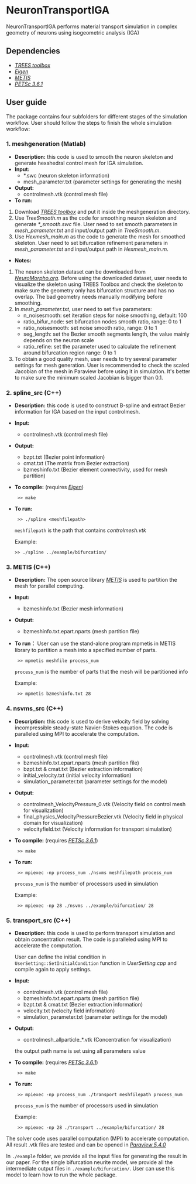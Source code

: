 # NeuronTransportIGA
NeuronTransportIGA performs material transport simulation in complex geometry of neurons using isogeometric analysis (IGA)

## Dependencies
* *[TREES toolbox](http://www.treestoolbox.org/)*
* *[Eigen](http://eigen.tuxfamily.org/index.php?title=Main_Page)*
* *[METIS](http://glaros.dtc.umn.edu/gkhome/metis/metis/overview)*
* *[PETSc 3.6.1](https://www.mcs.anl.gov/petsc/)*

## User guide
The package contains four subfolders for different stages of the simulation workflow. 
User should follow the steps to finish the whole simulation workflow:


### 1. meshgeneration (Matlab)

* **Description:** this code is used to smooth the neuron skeleton and generate hexahedral control mesh for IGA simulation.
* **Input:**
    * \*.swc (neuron skeleton information)   
    * mesh_parameter.txt (parameter settings for generating the mesh)    
* **Output:**
    * controlmesh.vtk (control mesh file)
* **To run:**
1. Download *[TREES toolbox](http://www.treestoolbox.org/)* and put it inside the meshgeneration directory.
2. Use *TreeSmooth.m* as the code for smoothing neuron skeleton and generate *\*_smooth.swc* file. User need to set smooth parameters in *mesh_parameter.txt* and input/output path in *TreeSmooth.m*.
3. Use *Hexmesh_main.m* as the code to generate the mesh for smoothed skeleton. User need to set bifurcation refinement parameters in *mesh_parameter.txt* and input/output path in *Hexmesh_main.m*.
* **Notes:**
1. The neuron skeleton dataset can be downloaded from *[NeuroMorpho.org](http://neuromorpho.org/)*. Before using the downloaded dataset, user needs to visualize the skeleton using TREES Toolbox and check the skeleton to make sure the geometry only has bifurcation structure and has no overlap. The bad geometry needs manually modifying before smoothing.
2. In *mesh_parameter.txt*, user need to set five parameters:
    * n_noisesmooth:      set iteration steps for noise smoothing, default: 100
    * ratio_bifur_node:   set bifurcation nodes smooth ratio, range: 0 to 1
    * ratio_noisesmooth:  set noise smooth ratio, range: 0 to 1
    * seg_length:         set the Bezier smooth segments length, the value mainly depends on the neuron scale
    * ratio_refine:       set the parameter used to calculate the refinement around bifurcation region range: 0 to 1 
3. To obtain a good quality mesh, user needs to try several parameter settings for mesh generation. User is recommended to check the scaled Jacobian of the mesh in Paraview before using it in simulation. It's better to make sure the minimum scaled Jacobian is bigger than 0.1.
          
### 2. spline_src (C++)

* **Description:** this code is used to construct B-spline and extract Bezier information for IGA based on the input controlmesh.
* **Input:**
    * controlmesh.vtk (control mesh file)
* **Output:**
    * bzpt.txt (Bezier point information)
    * cmat.txt (The matrix from Bezier extraction)
    * bzmeshinfo.txt (Bezier element connectivity, used for mesh partition)         
* **To compile:** (requires *[Eigen](http://eigen.tuxfamily.org/index.php?title=Main_Page)*)

    ` >> make`

* **To run:**

   ` >> ./spline <meshfilepath>` 

   `meshfilepath` is the path that contains *controlmesh.vtk*

   Example: 

   `>> ./spline ../example/bifurcation/`

### 3. METIS (C++)

* **Description:**
    The open source library *[METIS](http://glaros.dtc.umn.edu/gkhome/metis/metis/overview)* is used to partition the mesh for parallel computing.

* **Input:**
    * bzmeshinfo.txt  (Bezier mesh information)
* **Output:**
    * bzmeshinfo.txt.epart.nparts (mesh partition file)
* **To run：**
    User can use the stand-alone program mpmetis in METIS library to partition a mesh into a specified number of parts.
    
   ` >> mpmetis meshfile process_num` 
     
   `process_num` is the number of parts that the mesh will be partitioned info
    
    Example:
    
    ` >> mpmetis bzmeshinfo.txt 28`
        
### 4. nsvms_src (C++)

* **Description:** this code is used to derive velocity field by solving incompressible steady-state Navier-Stokes equation. The code is paralleled using MPI to accelerate the computation.
                
* **Input:**
    * controlmesh.vtk  (control mesh file)
    * bzmeshinfo.txt.epart.nparts (mesh partition file)
    * bzpt.txt & cmat.txt (Bezier extraction information)
    * initial_velocity.txt (initial velocity information)
    * simulation_parameter.txt (parameter settings for the model)
* **Output:**
    * controlmesh_VelocityPressure_0.vtk (Velocity field on control mesh for visualization)
    * final_physics_VelocityPressureBezier.vtk (Velocity field in physical domain for visualization)
    * velocityfield.txt (Velocity information for transport simulation)

* **To compile:** (requires *[PETSc 3.6.1](https://www.mcs.anl.gov/petsc/)*)

   ` >> make` 

* **To run:**

   ` >> mpiexec -np process_num ./nsvms meshfilepath process_num`
   
   `process_num` is the number of processors used in simulation

   Example:

   ` >> mpiexec -np 28 ./nsvms ../example/bifurcation/ 28`
        
### 5. transport_src (C++)
* **Description:** this code is used to perform transport simulation and obtain concentration result.
        The code is paralleled using MPI to accelerate the computation. 

	User can define the initial condition in `UserSetting::SetInitialCondition` function in *UserSetting.cpp* and compile again to apply settings.

                
* **Input:**
    * controlmesh.vtk  (control mesh file)
    * bzmeshinfo.txt.epart.nparts (mesh partition file)
    * bzpt.txt & cmat.txt (Bezier extraction information)
    * velocity.txt (velocity field information)
    * simulation_parameter.txt (parameter settings for the model)
* **Output:**
    * controlmesh_allparticle_\*.vtk (Concentration for visualization)
    
    the output path name is set using all parameters value
            
* **To compile:** (requires *[PETSc 3.6.1](https://www.mcs.anl.gov/petsc/)*)

   ` >> make`  

* **To run:**

   ` >> mpiexec -np process_num ./transport meshfilepath process_num`
   
   `process_num` is the number of processors used in simulation

   Example: 

   ` >> mpiexec -np 28 ./transport ../example/bifurcation/ 28`

The solver code uses parallel computation (MPI) to accelerate computation. 
All result .vtk files are tested and can be opened in *[Paraview 5.4.0](https://www.paraview.org/)*

In `./example` folder, we provide all the input files for generating the result in our paper. For the single bifurcation neurite model, we provide all the intermediate output files in `./example/bifurcation/`. User can use this model to learn how to run the whole package.

